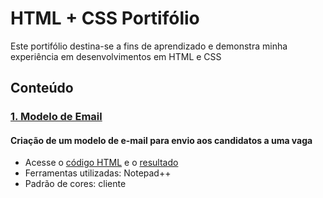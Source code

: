 # HTML + CSS Portifólio
Este portifólio destina-se a fins de aprendizado e demonstra minha experiência em desenvolvimentos em HTML e CSS

## Conteúdo
### [1. Modelo de Email](./Email)
#### Criação de um modelo de e-mail para envio aos candidatos a uma vaga
* Acesse o [código HTML](./Email/email_validacao_tecnica_pt.html) e o [resultado](./Email/html_css_email_validacao_tecnica_pt.PNG)
* Ferramentas utilizadas: Notepad++
* Padrão de cores: cliente 


